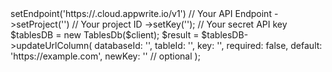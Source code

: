 <?php

use Appwrite\Client;
use Appwrite\Services\TablesDb;

$client = (new Client())
    ->setEndpoint('https://<REGION>.cloud.appwrite.io/v1') // Your API Endpoint
    ->setProject('<YOUR_PROJECT_ID>') // Your project ID
    ->setKey('<YOUR_API_KEY>'); // Your secret API key

$tablesDB = new TablesDb($client);

$result = $tablesDB->updateUrlColumn(
    databaseId: '<DATABASE_ID>',
    tableId: '<TABLE_ID>',
    key: '',
    required: false,
    default: 'https://example.com',
    newKey: '' // optional
);